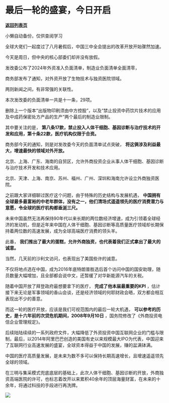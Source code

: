 # 最后一轮的盛宴，今日开启

[**返回列表页**](/gzh/政事堂2019)

小懒自动备份，仅供查阅学习

全球大佬们一起度过了八月暑假后，中国三中全会提出的改革开放开始骤然加速。  

今天是周日，但中央的核心部委们却并没有放假。

发改委公布了2024年外资准入负面清单，制造业负面清单全面清零，

商务部发布了通知，对外资开放了生物技术与独资医院领域。  

两则新闻之间，有非常强的关联性。

本次发改委的负面清单一共是十一条，29项。

删除上一个版本“出版物印刷须由中方控股”，以及“禁止投资中药饮片技术的应用及中成药保密处方产品的生产”两个最后的制造业限制。

其中要关注的是， **第八条17款，禁止投入人体干细胞、基因诊断与治疗技术的开发和应用，第十条22款，医疗机构仅限于合资。**

商务部今天的通知，则是对发改委今天的负面清单试点突破， **将这俩涉及利益最大，增速最快的领域对外开放。**

北京、上海、广东、海南的自贸区，允许外商投资企业从事人体干细胞、基因诊断与治疗技术开发和技术应用。

北京、天津、上海、南京、苏州、福州、广州、深圳和海南允许设立外商独资医院。

之前跟大家详细聊过医疗这个问题，由于特殊的历史结构与发展机遇，
**中国拥有全球最多最富裕的中老年群体，没有之一，他们清场式遥遥领先的医疗消费潜力与意愿，令全球的医疗机构都垂涎三尺。**

未来中国虽然无法再保持90年代以来长期的两位数经济增速，成为引领着全球经济的发动机，但是近年来中国在人体干细胞、基因诊断等高质量医疗领域却长期保持着两位数的高速发展，成为全球高端医疗消费的领头羊。

此番， **我们推出了最大的蛋糕，允许外商独资，也代表着我们正式拿出了最大的诚意。**

当然，几天前的沙利文访问，也表现出了美国些许的诚意。

不仅将地点选在中国，成为2016年底特朗普胜选后首个访问中国的国安助理，随员数量大幅增加，且全部都会说中文，还暂缓了对华新能源汽车的关税。

随着中国开放了拜登政府最想要拿下的医疗， **完成了他本届最重要的KPI**
，估计接下来无论是军事领域的香山会谈，还是经济领域的何耶财政会晤，双方都会相互表现出不少的善意。

而这一轮的医疗开放，应该是我们可视范围内的最后一轮大机遇， **可以参考的历史，是十六年前的次贷危机期间，2008年9月10日**
，国务院修改了《外商投资电信企业管理规定》。

后续陆陆续续的一系列政府文件，大幅降低了外资投资中国互联网企业的门槛与限制，最后，以2014年阿里巴巴创造的美国有史以来规模最大IPO为代表，中国迎来了互联网行业高速发展的盛宴，全球资本得益于中国的发展，赚的盆满钵满。

中国的医疗高质量发展，是未来为数不多可以保持长期高速增长，且增速遥遥领先全球的领域。  

在三明与集采模式兜底底层的基础上，此次人体干细胞、基因诊断的开放，外商独资高端医院的许可，也标志着改开以来累积40余年的顶层海量财富，在未来的十余年，将通过科技的手段进行再洗牌。

![](https://mmbiz.qpic.cn/mmbiz_jpg/rxhS23yu8cOetjaAHebkiakDzicKGulovic4GIaTiaU3tdcCeaUAFic5InZ5TUadLgGR02hJRZXEHIib3T0iaLyHbBcRg/640?wx_fmt=jpeg&from;=appmsg)

